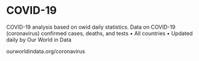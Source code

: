 # COVID-19
COVID-19 analysis based on owid daily statistics.
Data on COVID-19 (coronavirus) confirmed cases, deaths, and tests • All countries • Updated daily by Our World in Data

ourworldindata.org/coronavirus
